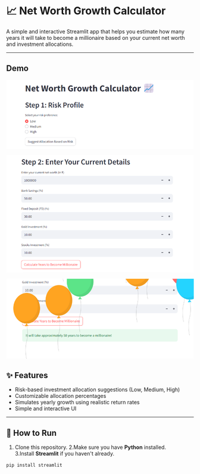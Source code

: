 # 📈 Net Worth Growth Calculator

A simple and interactive Streamlit app that helps you estimate how many years it will take to become a millionaire based on your current net worth and investment allocations.

---
## Demo
![Welcome Screen](first.png)

![Input Section](second.png)

![Result Display](third.png)

## ✨ Features
- Risk-based investment allocation suggestions (Low, Medium, High)
- Customizable allocation percentages
- Simulates yearly growth using realistic return rates
- Simple and interactive UI

---

## 🚀 How to Run

1. Clone this repository.
2.Make sure you have **Python** installed.  
3.Install **Streamlit** if you haven't already.

```bash
pip install streamlit
  

